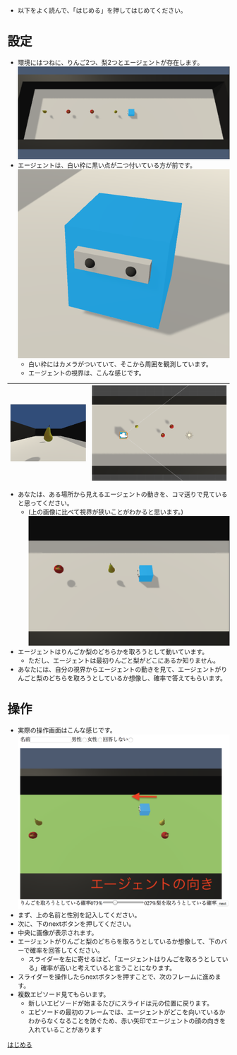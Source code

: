 - 以下をよく読んで、「はじめる」を押してはじめてください。

# 設定
- 環境にはつねに、りんご2つ、梨2つとエージェントが存在します。
![環境全体](imgs/whole.png)
- エージェントは、白い枠に黒い点が二つ付いている方が前です。
![エージェント](imgs/agent.png)
  - 白い枠にはカメラがついていて、そこから周囲を観測しています。
  - エージェントの視界は、こんな感じです。
  
|<img src="imgs/first-person.png">|<img src="imgs/eyesight.png">|
|---|---|

- あなたは、ある場所から見えるエージェントの動きを、コマ送りで見ていると思ってください。
  - (上の画像に比べて視界が狭いことがわかると思います。)
![あなたの視界](imgs/human-perspective.png)
- エージェントはりんごか梨のどちらかを取ろうとして動いています。
  - ただし、エージェントは最初りんごと梨がどこにあるか知りません。
- あなたには、自分の視界からエージェントの動きを見て、エージェントがりんごと梨のどちらを取ろうとしているか想像し、確率で答えてもらいます。

# 操作
- 実際の操作画面はこんな感じです。
![操作画面](imgs/zentai.png)
- まず、上の名前と性別を記入してください。
- 次に、下のnextボタンを押してください。
- 中央に画像が表示されます。
- エージェントがりんごと梨のどちらを取ろうとしているか想像して、下のバーで確率を回答してください。
  - スライダーを左に寄せるほど、「エージェントはりんごを取ろうとしている」確率が高いと考えていると言うことになります。
- スライダーを操作したらnextボタンを押すことで、次のフレームに進めます。
- 複数エピソード見てもらいます。
  - 新しいエピソードが始まるたびにスライドは元の位置に戻ります。
  - エピソードの最初のフレームでは、エージェントがどこを向いているかわからなくなることを防ぐため、赤い矢印でエージェントの顔の向きを入れていることがあります

[はじめる](test2.html)
